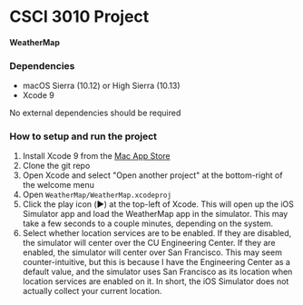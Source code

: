 # CSCI 3010 Project
#### WeatherMap

### Dependencies
* macOS Sierra (10.12) or High Sierra (10.13)
* Xcode 9

No external dependencies should be required

### How to setup and run the project
1. Install Xcode 9 from the [Mac App Store](https://itunes.apple.com/us/app/xcode/id497799835)
2. Clone the git repo
3. Open Xcode and select "Open another project" at the bottom-right of the welcome menu
4. Open `WeatherMap/WeatherMap.xcodeproj`
5. Click the play icon (▶︎) at the top-left of Xcode. This will open up the iOS Simulator app and load the WeatherMap app in the simulator. This may take a few seconds to a couple minutes, depending on the system.
6. Select whether location services are to be enabled. If they are disabled, the simulator will center over the CU Engineering Center. If they are enabled, the simulator will center over San Francisco. This may seem counter-intuitive, but this is because I have the Engineering Center as a default value, and the simulator uses San Francisco as its location when location services are enabled on it. In short, the iOS Simulator does not actually collect your current location.
